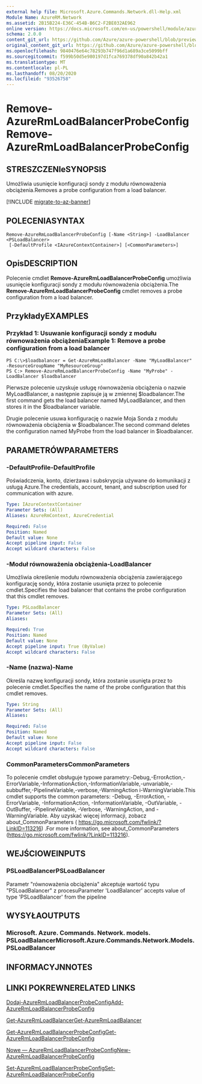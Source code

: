 ```yaml
---
external help file: Microsoft.Azure.Commands.Network.dll-Help.xml
Module Name: AzureRM.Network
ms.assetid: 2B15B224-E36C-454B-B6C2-F2BE032AE962
online version: https://docs.microsoft.com/en-us/powershell/module/azurerm.network/remove-azurermloadbalancerprobeconfig
schema: 2.0.0
content_git_url: https://github.com/Azure/azure-powershell/blob/preview/src/ResourceManager/Network/Commands.Network/help/Remove-AzureRmLoadBalancerProbeConfig.md
original_content_git_url: https://github.com/Azure/azure-powershell/blob/preview/src/ResourceManager/Network/Commands.Network/help/Remove-AzureRmLoadBalancerProbeConfig.md
ms.openlocfilehash: 9840476e64c78293b747f96d1a689a3ce5099bff
ms.sourcegitcommit: f599b50d5e980197d1fca769378df90a842b42a1
ms.translationtype: MT
ms.contentlocale: pl-PL
ms.lasthandoff: 08/20/2020
ms.locfileid: "93526758"
---
```

# <span data-ttu-id="bd4db-101">Remove-AzureRmLoadBalancerProbeConfig</span><span class="sxs-lookup"><span data-stu-id="bd4db-101">Remove-AzureRmLoadBalancerProbeConfig</span></span>

## <span data-ttu-id="bd4db-102">STRESZCZENIe</span><span class="sxs-lookup"><span data-stu-id="bd4db-102">SYNOPSIS</span></span>
<span data-ttu-id="bd4db-103">Umożliwia usunięcie konfiguracji sondy z modułu równoważenia obciążenia.</span><span class="sxs-lookup"><span data-stu-id="bd4db-103">Removes a probe configuration from a load balancer.</span></span>

[!INCLUDE [migrate-to-az-banner](../../includes/migrate-to-az-banner.md)]

## <span data-ttu-id="bd4db-104">POLECENIA</span><span class="sxs-lookup"><span data-stu-id="bd4db-104">SYNTAX</span></span>

```
Remove-AzureRmLoadBalancerProbeConfig [-Name <String>] -LoadBalancer <PSLoadBalancer>
 [-DefaultProfile <IAzureContextContainer>] [<CommonParameters>]
```

## <span data-ttu-id="bd4db-105">Opis</span><span class="sxs-lookup"><span data-stu-id="bd4db-105">DESCRIPTION</span></span>
<span data-ttu-id="bd4db-106">Polecenie cmdlet **Remove-AzureRmLoadBalancerProbeConfig** umożliwia usunięcie konfiguracji sondy z modułu równoważenia obciążenia.</span><span class="sxs-lookup"><span data-stu-id="bd4db-106">The **Remove-AzureRmLoadBalancerProbeConfig** cmdlet removes a probe configuration from a load balancer.</span></span>

## <span data-ttu-id="bd4db-107">Przykłady</span><span class="sxs-lookup"><span data-stu-id="bd4db-107">EXAMPLES</span></span>

### <span data-ttu-id="bd4db-108">Przykład 1: Usuwanie konfiguracji sondy z modułu równoważenia obciążenia</span><span class="sxs-lookup"><span data-stu-id="bd4db-108">Example 1: Remove a probe configuration from a load balancer</span></span>
```
PS C:\>$loadbalancer = Get-AzureRmLoadBalancer -Name "MyLoadBalancer" -ResourceGroupName "MyResourceGroup"
PS C:> Remove-AzureRmLoadBalancerProbeConfig -Name "MyProbe" -LoadBalancer $loadbalancer
```

<span data-ttu-id="bd4db-109">Pierwsze polecenie uzyskuje usługę równoważenia obciążenia o nazwie MyLoadBalancer, a następnie zapisuje ją w zmiennej $loadbalancer.</span><span class="sxs-lookup"><span data-stu-id="bd4db-109">The first command gets the load balancer named MyLoadBalancer, and then stores it in the $loadbalancer variable.</span></span>

<span data-ttu-id="bd4db-110">Drugie polecenie usuwa konfigurację o nazwie Moja Sonda z modułu równoważenia obciążenia w $loadbalancer.</span><span class="sxs-lookup"><span data-stu-id="bd4db-110">The second command deletes the configuration named MyProbe from the load balancer in $loadbalancer.</span></span>

## <span data-ttu-id="bd4db-111">PARAMETRÓW</span><span class="sxs-lookup"><span data-stu-id="bd4db-111">PARAMETERS</span></span>

### <span data-ttu-id="bd4db-112">-DefaultProfile</span><span class="sxs-lookup"><span data-stu-id="bd4db-112">-DefaultProfile</span></span>
<span data-ttu-id="bd4db-113">Poświadczenia, konto, dzierżawa i subskrypcja używane do komunikacji z usługą Azure.</span><span class="sxs-lookup"><span data-stu-id="bd4db-113">The credentials, account, tenant, and subscription used for communication with azure.</span></span>

```yaml
Type: IAzureContextContainer
Parameter Sets: (All)
Aliases: AzureRmContext, AzureCredential

Required: False
Position: Named
Default value: None
Accept pipeline input: False
Accept wildcard characters: False
```

### <span data-ttu-id="bd4db-114">-Moduł równoważenia obciążenia</span><span class="sxs-lookup"><span data-stu-id="bd4db-114">-LoadBalancer</span></span>
<span data-ttu-id="bd4db-115">Umożliwia określenie modułu równoważenia obciążenia zawierającego konfigurację sondy, która zostanie usunięta przez to polecenie cmdlet.</span><span class="sxs-lookup"><span data-stu-id="bd4db-115">Specifies the load balancer that contains the probe configuration that this cmdlet removes.</span></span>

```yaml
Type: PSLoadBalancer
Parameter Sets: (All)
Aliases: 

Required: True
Position: Named
Default value: None
Accept pipeline input: True (ByValue)
Accept wildcard characters: False
```

### <span data-ttu-id="bd4db-116">-Name (nazwa)</span><span class="sxs-lookup"><span data-stu-id="bd4db-116">-Name</span></span>
<span data-ttu-id="bd4db-117">Określa nazwę konfiguracji sondy, która zostanie usunięta przez to polecenie cmdlet.</span><span class="sxs-lookup"><span data-stu-id="bd4db-117">Specifies the name of the probe configuration that this cmdlet removes.</span></span>

```yaml
Type: String
Parameter Sets: (All)
Aliases: 

Required: False
Position: Named
Default value: None
Accept pipeline input: False
Accept wildcard characters: False
```

### <span data-ttu-id="bd4db-118">CommonParameters</span><span class="sxs-lookup"><span data-stu-id="bd4db-118">CommonParameters</span></span>
<span data-ttu-id="bd4db-119">To polecenie cmdlet obsługuje typowe parametry:-Debug,-ErrorAction,-ErrorVariable,-InformationAction,-InformationVariable,-unvariable,-subbuffer,-PipelineVariable,-verbose,-WarningAction i-WarningVariable.</span><span class="sxs-lookup"><span data-stu-id="bd4db-119">This cmdlet supports the common parameters: -Debug, -ErrorAction, -ErrorVariable, -InformationAction, -InformationVariable, -OutVariable, -OutBuffer, -PipelineVariable, -Verbose, -WarningAction, and -WarningVariable.</span></span> <span data-ttu-id="bd4db-120">Aby uzyskać więcej informacji, zobacz about_CommonParameters ( https://go.microsoft.com/fwlink/?LinkID=113216) .</span><span class="sxs-lookup"><span data-stu-id="bd4db-120">For more information, see about_CommonParameters (https://go.microsoft.com/fwlink/?LinkID=113216).</span></span>

## <span data-ttu-id="bd4db-121">WEJŚCIOWE</span><span class="sxs-lookup"><span data-stu-id="bd4db-121">INPUTS</span></span>

### <span data-ttu-id="bd4db-122">PSLoadBalancer</span><span class="sxs-lookup"><span data-stu-id="bd4db-122">PSLoadBalancer</span></span>
<span data-ttu-id="bd4db-123">Parametr "równoważenia obciążenia" akceptuje wartość typu "PSLoadBalancer" z procesu</span><span class="sxs-lookup"><span data-stu-id="bd4db-123">Parameter 'LoadBalancer' accepts value of type 'PSLoadBalancer' from the pipeline</span></span>

## <span data-ttu-id="bd4db-124">WYSYŁA</span><span class="sxs-lookup"><span data-stu-id="bd4db-124">OUTPUTS</span></span>

### <span data-ttu-id="bd4db-125">Microsoft. Azure. Commands. Network. models. PSLoadBalancer</span><span class="sxs-lookup"><span data-stu-id="bd4db-125">Microsoft.Azure.Commands.Network.Models.PSLoadBalancer</span></span>

## <span data-ttu-id="bd4db-126">INFORMACYJN</span><span class="sxs-lookup"><span data-stu-id="bd4db-126">NOTES</span></span>

## <span data-ttu-id="bd4db-127">LINKI POKREWNE</span><span class="sxs-lookup"><span data-stu-id="bd4db-127">RELATED LINKS</span></span>

[<span data-ttu-id="bd4db-128">Dodaj-AzureRmLoadBalancerProbeConfig</span><span class="sxs-lookup"><span data-stu-id="bd4db-128">Add-AzureRmLoadBalancerProbeConfig</span></span>](./Add-AzureRmLoadBalancerProbeConfig.md)

[<span data-ttu-id="bd4db-129">Get-AzureRmLoadBalancer</span><span class="sxs-lookup"><span data-stu-id="bd4db-129">Get-AzureRmLoadBalancer</span></span>](./Get-AzureRmLoadBalancer.md)

[<span data-ttu-id="bd4db-130">Get-AzureRmLoadBalancerProbeConfig</span><span class="sxs-lookup"><span data-stu-id="bd4db-130">Get-AzureRmLoadBalancerProbeConfig</span></span>](./Get-AzureRmLoadBalancerProbeConfig.md)

[<span data-ttu-id="bd4db-131">Nowe — AzureRmLoadBalancerProbeConfig</span><span class="sxs-lookup"><span data-stu-id="bd4db-131">New-AzureRmLoadBalancerProbeConfig</span></span>](./New-AzureRmLoadBalancerProbeConfig.md)

[<span data-ttu-id="bd4db-132">Set-AzureRmLoadBalancerProbeConfig</span><span class="sxs-lookup"><span data-stu-id="bd4db-132">Set-AzureRmLoadBalancerProbeConfig</span></span>](./Set-AzureRmLoadBalancerProbeConfig.md)


